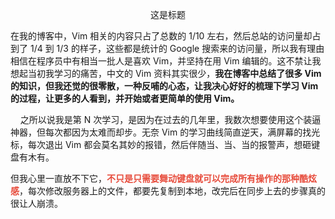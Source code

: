 <p style="text-align:center"><span style="font-size:14px">这是标题</span></p>

<p>在我的博客中，Vim 相关的内容只占了总数的 1/10 左右，然后总站的访问量却占到了 1/4 到 1/3 的样子，这些都是统计的 Google 搜索来的访问量，所以我有理由相信在程序员中有相当一批人是喜欢 Vim，并坚持在用 Vim 编辑的。这不禁让我想起当初我学习的痛苦，中文的 Vim 资料其实很少，<strong>我在博客中总结了很多 Vim 的知识，但我还觉的很零散，一种反哺的心态，让我决心好好的梳理下学习 Vim 的过程，让更多的人看到，并开始或者更简单的使用 Vim。</strong></p>

<p>&nbsp; &nbsp; 之所以说我是第 N 次学习，是因为在过去的几年里，我数次想要使用这个装逼神器，但每次都因为太难而却步。无奈 Vim 的学习曲线简直逆天，满屏幕的找光标，每次退出 Vim 都会莫名其妙的报错，然后伴随当、当、当的报警声，想砸键盘有木有。</p>

<p>但我心里一直放不下它，<strong><span style="color:#e74c3c">不只是只需要舞动键盘就可以完成所有操作的那种酷炫感</span></strong>，每次修改服务器上的文件，都要先复制到本地，改完后在同步上去的步骤真的很让人崩溃。</p>


